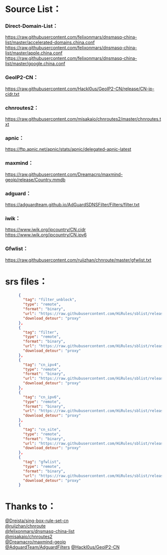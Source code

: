 # Source List：
### Direct-Domain-List：
https://raw.githubusercontent.com/felixonmars/dnsmasq-china-list/master/accelerated-domains.china.conf \
https://raw.githubusercontent.com/felixonmars/dnsmasq-china-list/master/apple.china.conf \
https://raw.githubusercontent.com/felixonmars/dnsmasq-china-list/master/google.china.conf
### GeoIP2-CN：
https://raw.githubusercontent.com/Hackl0us/GeoIP2-CN/release/CN-ip-cidr.txt
### chnroutes2：
https://raw.githubusercontent.com/misakaio/chnroutes2/master/chnroutes.txt
### apnic：
https://ftp.apnic.net/apnic/stats/apnic/delegated-apnic-latest
### maxmind：
https://raw.githubusercontent.com/Dreamacro/maxmind-geoip/release/Country.mmdb
### adguard：
https://adguardteam.github.io/AdGuardSDNSFilter/Filters/filter.txt
### iwik：
https://www.iwik.org/ipcountry/CN.cidr \
https://www.iwik.org/ipcountry/CN.ipv6
### Gfwlist：
https://raw.githubusercontent.com/ruijzhan/chnroute/master/gfwlist.txt


# srs files：
```json
      {
        "tag": "filter_unblock",
        "type": "remote",
        "format": "binary",
        "url": "https://raw.githubusercontent.com/HiRules/sblist/release/filter_unblock.srs",
        "download_detour": "proxy"
      },
      {
        "tag": "filter",
        "type": "remote",
        "format": "binary",
        "url": "https://raw.githubusercontent.com/HiRules/sblist/release/filter.srs",
        "download_detour": "proxy"
      },
      {
        "tag": "cn_ipv4",
        "type": "remote",
        "format": "binary",
        "url": "https://raw.githubusercontent.com/HiRules/sblist/release/cn_ipv4.srs",
        "download_detour": "proxy"
      },
      {
        "tag": "cn_ipv6",
        "type": "remote",
        "format": "binary",
        "url": "https://raw.githubusercontent.com/HiRules/sblist/release/cn_ipv6.srs",
        "download_detour": "proxy"
      },
      {
        "tag": "cn_site",
        "type": "remote",
        "format": "binary",
        "url": "https://raw.githubusercontent.com/HiRules/sblist/release/cn_site.srs",
        "download_detour": "proxy"
      },
      {
        "tag": "gfwlist",
        "type": "remote",
        "format": "binary",
        "url": "https://raw.githubusercontent.com/HiRules/sblist/release/gfwlist.srs",
        "download_detour": "proxy"
      }
```
# Thanks to：
[@Dreista/sing-box-rule-set-cn](https://github.com/Dreista/sing-box-rule-set-cn) \
[@ruijzhan/chnroute](https://github.com/ruijzhan/chnroute) \
[@felixonmars/dnsmasq-china-list](https://github.com/felixonmars/dnsmasq-china-list) \
[@misakaio/chnroutes2](https://github.com/misakaio/chnroutes2) \
[@Dreamacro/maxmind-geoip](https://github.com/Dreamacro/maxmind-geoip) \
[@AdguardTeam/AdguardFilters](https://github.com/AdguardTeam/AdguardFilters)
[@Hackl0us/GeoIP2-CN](https://github.com/Hackl0us/GeoIP2-CN)




